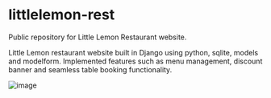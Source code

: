 # littlelemon-rest
Public repository for Little Lemon Restaurant website.

Little Lemon restaurant website built in Django using python, sqlite, models and modelform. Implemented features such as menu management, discount banner and seamless table booking functionality.

![image](https://github.com/sajaripy/littlelemonwebsite/assets/32535821/58b4874c-019f-44fd-a300-896a75b36bff)
